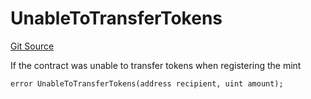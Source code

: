 # UnableToTransferTokens
[Git Source](https://github.com/FloorDAO/floor-v2/blob/69be815467ea3d0850473514506d2bf4d891aebe/src/contracts/strategies/BaseStrategy.sol)

If the contract was unable to transfer tokens when registering the mint


```solidity
error UnableToTransferTokens(address recipient, uint amount);
```

